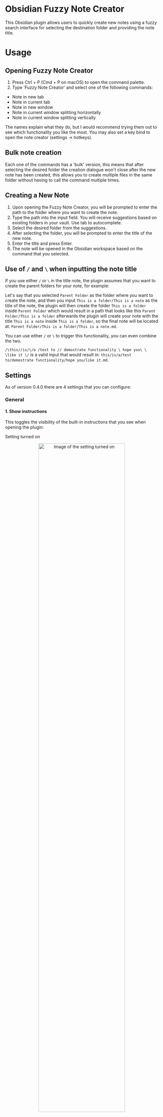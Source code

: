 # Obsidian Fuzzy Note Creator

This Obsidian plugin allows users to quickly create new notes using a fuzzy search interface for selecting the destination folder and providing the note title.

# Usage

## Opening Fuzzy Note Creator

1. Press Ctrl + P (Cmd + P on macOS) to open the command palette.
2. Type 'Fuzzy Note Creator' and select one of the following commands:

- Note in new tab
- Note in current tab
- Note in new window
- Note in current window splitting horizontally
- Note in current window splitting vertically

The names explain what they do, but I would recommend trying them out to see which functionality you like the most. You may also 
set a key bind to open the note creator (settings -> hotkeys).

## Bulk note creation

Each one of the commands has a 'bulk' version, this means that after selecting the desired folder the creation dialogue 
won't close after the new note has been created, this allows you to create multiple files in the same folder without having to call the 
command multiple times.

## Creating a New Note

1. Upon opening the Fuzzy Note Creator, you will be prompted to enter the path to the folder where you want to create the note.
2. Type the path into the input field. You will receive suggestions based on existing folders in your vault. Use tab to autocomplete.
3. Select the desired folder from the suggestions.
4. After selecting the folder, you will be prompted to enter the title of the new note.
5. Enter the title and press Enter.
6. The note will be opened in the Obsidian workspace based on the command that you selected.

## Use of `/` and `\` when inputting the note title

If you use either `/` or `\` in the title note, the plugin assumes that you want to create the parent folders for your note, for example:

Let's say that you selected `Parent Folder` as the folder where you want to create the note, and then you input `This is a folder/This is a note`
as the title of the note, the plugin will then create the folder `This is a folder` inside `Parent Folder` which would result in a path that
looks like this `Parent Folder/This is a folder` afterwards the plugin will create your note with the title `This is a note` inside `This is a folder`, so the final note will
be located at: `Parent Folder/This is a folder/This is a note.md`.

You can use either `/` or `\` to trigger this functionality, you can even combine the two.

`/\this//is/\/a /test to // demostrate functionality \ hope you\ \ \like it \/` is a valid input that would result in: `this/is/a/test to/demostrate functionality/hope you/like it.md`.

## Settings

As of version 0.4.0 there are 4 settings that you can configure:

### General

#### 1. **Show instructions**

This toggles the visibility of the built-in instructions that you see when opening the plugin:

Setting turned on
<p align="center">
    <img src="https://i.imgur.com/hy0FAij.png" alt="Image of the setting turned on" width=75%>
</p>

Setting turned off
<p align="center">
    <img src="https://i.imgur.com/YuEjGzH.png" alt="Image of the setting turned off" width=75%>
</p>

#### 2. **File extension**

When creating any note with the plugin, the file extension that you define on this setting will be appended to the end of the note title that you provide. If you set anything other
than `.md` (Markdown) then Obsidian will try to open the file in system's the default application after it has been created. If left empty, it will default to `.md`.


### Untitled Notes

#### 1. **Allow untitled notes**

If you have this setting turned on, then when you provide no title name, the plugin will create a new note based on the title that you give on the `Name for untitled notes` setting,
if you have it turned off, then a notice will appear on the top right of the screen asking you to set a title for your note.

#### 2. **Name for untitled notes**

This is the name that the plugin will use when you provide no title for your new note and the setting `Allow untitled notes` is turned on. If left empty, it will default to
`Untitled`.

### Note Templates

#### 1. **Use note templates**

Toggle the use of note templates, these templates define what your note will contain at the time of its creation.

#### 2. **Template folder location**

This sets the path of the folder from where the plugin will grab the templates, any markdown note (and some non-markdown as well) on this folder will be shown to you as options for when you
create a new note.

#### 3. **Date format**

Inside your templates you can write {{date}} to have it replaced by the current date, you can personalize how the date is going to be shown via the text box in this setting, you can see how the
formatting of this setting works [here](https://momentjs.com/docs/#/displaying/format/).

#### 4. **Time format**

This is the same as the 'Date format' but with time instead, you can use {{time}} inside your note to have your current time be replaced based on the same formatting as the date option, and since
the formatting is the same you could even use this setting as a second time of date, or vice versa. [Formatting reference here](https://momentjs.com/docs/#/displaying/format/).

### Note Title Templates

#### 1. **Use note title templates**

This setting toggles the use of 'Note title templates' a functionality very similar to the one of normal templates, however this one works with the title/name of the note.

#### 2. **Note title templates**

In here you define the templates that you want for your note titles, each one of them must be separated by a new line, and all the characters that can be replaced based on
[this format](https://momentjs.com/docs/#/displaying/format/) will be replaced (you can use a `\` at the beginning of a character if you don't want it replaced) then, when
you create a new note, this title template will be suggested to you, the note will have its title replaced for what your template dictates, and a new empty note will be created.

There are plans to pair this functionality with the normal templates, so that way you can use a title template and a normal template at the same time. Stay tuned for that.

# Contributing

If you encounter any issues or have suggestions for improvements, please feel free to open an issue on the GitHub repository.

# License

This plugin is licensed under the GNU GPLv3 License.
